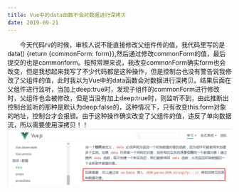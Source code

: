 ```yaml
---
title: Vue中的data函数不会对数据进行深拷贝
date: 2019-09-21
---
```


 &emsp;&emsp;今天代码rv的时候，审核人说不能直接修改父组件传的值，我代码里写的是 data() {return {commonForm: form}},然后通过修改commonForm的值，最后提交的也是commonform。按照常理来说，我改变commonForm确实form也会改变，但是我想起来我写了不少代码都是这种操作，但是控制台也没有警告说我修改了父组件的值，此时我以为Vue中的data函数会对数据进行深拷贝。结果后面在父组件进行监听，当加上deep:true时，发现子组件的commonForm进行修改时，父组件也会被修改，但是当没有加上deep:true时，则监听不到，由此推断出控制台监听的那种是默认为deep:false的，这种情况下，只有改变this.form对象的地址，控制台才会报错。由于这种操作确实改变了父组件的值，违反了单向数据流，所以需要使用深拷贝！！
 &emsp;&emsp;
![](./$data/$data.png)